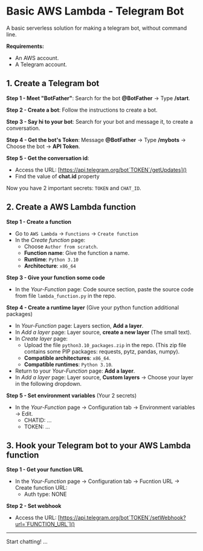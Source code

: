 # Basic AWS Lambda - Telegram Bot

A basic serverless solution for making a telegram bot, without command line.

**Requirements:**
- An AWS account.
- A Telegram account.

## 1. Create a Telegram bot

**Step 1 - Meet "BotFather"**: Search for the bot **@BotFather** $\rightarrow$ Type **/start**.

**Step 2 - Create a bot**: Follow the instructions to create a bot.

**Step 3 - Say hi to your bot**: Search for your bot and message it, to create a conversation.

**Step 4 - Get the bot's Token**: Message **@BotFather** $\rightarrow$ Type **/mybots** $\rightarrow$ Choose the bot $\rightarrow$ **API Token**.

**Step 5 - Get the conversation id**:
- Access the URL: [https://api.telegram.org/bot`TOKEN`/getUpdates]()
- Find the value of **chat.id** property

Now you have 2 important secrets: `TOKEN` and `CHAT_ID`.

## 2. Create a AWS Lambda function
**Step 1 - Create a function**
- Go to `AWS Lambda` $\rightarrow$ `Functions` $\rightarrow$ `Create function`
- In the *Create function* page:
  - Choose `Author from scratch`.
  - **Function name**:  Give the function a name.
  - **Runtime**: `Python 3.10`
  - **Architecture**: `x86_64`
  
**Step 3 - Give your function some code**
- In the *Your-Function* page: Code source section, paste the source code from file `lambda_function.py` in the repo.

**Step 4 - Create a runtime layer** (Give your python function additional packages)
- In *Your-Function* page: Layers section, **Add a layer**.
- In *Add a layer* page: Layer source, **create a new layer** (The small text).
- In *Create layer* page: 
  - Upload the file `python3.10_packages.zip` in the repo. (This zip file contains some PIP packages: requests, pytz, pandas, numpy).
  - **Compatible architectures**: `x86_64`.
  - **Compatible runtimes**: `Python 3.10`.
- Return to your *Your-Function* page: **Add a layer**.
- In *Add a layer* page: Layer source, **Custom layers** $\rightarrow$ Choose your layer in the following dropdown.

**Step 5 - Set environment variables** (Your 2 secrets)
- In the *Your-Function* page $\rightarrow$ Configuration tab $\rightarrow$ Environment variables $\rightarrow$ Edit.
  - CHATID: ...
  - TOKEN: ...

## 3. Hook your Telegram bot to your AWS Lambda function
**Step 1 - Get your function URL**
- In the *Your-Function* page $\rightarrow$ Configuration tab $\rightarrow$ Fucntion URL $\rightarrow$ Create function URL:
  - Auth type: NONE

**Step 2 - Set webhook**
- Access the URL: [https://api.telegram.org/bot`TOKEN`/setWebhook?url=`FUNCTION_URL`]()

<hr/>

Start chatting! ...
